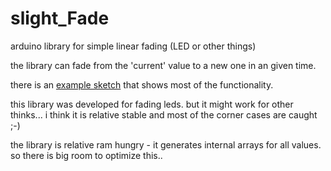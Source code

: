 # slight_Fade
arduino library for simple linear fading (LED or other things)

the library can fade from the 'current' value to a new one in an given time.

there is an [example sketch](/examples/slight_FaderLin__test/slight_FaderLin__test.ino) that shows most of the functionality.

this library was developed for fading leds. but it might work for other thinks...
i think it is relative stable and most of the corner cases are caught ;-)

the library is relative ram hungry - it generates internal arrays for all values.
so there is big room to optimize this..
